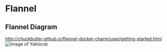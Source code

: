 # Flannel
## Flannel Diagram
http://chuckbutler.github.io/flannel-docker-charm/user/getting-started.html
![Image of Yaktocat](http://chuckbutler.github.io/flannel-docker-charm/images/flannel-topology.png)
